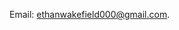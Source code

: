 Email: ethanwakefield000@gmail.com.


<!---
Ethan-Wakefield/Ethan-Wakefield is a ✨ special ✨ repository because its `README.md` (this file) appears on your GitHub profile.
You can click the Preview link to take a look at your changes.
--->
